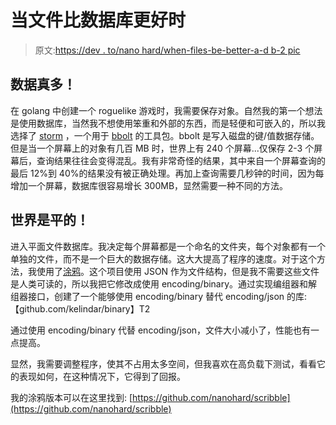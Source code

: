 # 当文件比数据库更好时

> 原文:[https://dev . to/nano hard/when-files-be-better-a-d b-2 pic](https://dev.to/nanohard/when-files-are-better-than-a-db-2pic)

## [](#thats-a-lot-of-data)数据真多！

在 golang 中创建一个 roguelike 游戏时，我需要保存对象。自然我的第一个想法是使用数据库，当然我不想使用笨重和外部的东西，而是轻便和可嵌入的，所以我选择了 [storm](https://github.com/asdine/storm) ，一个用于 [bbolt](https://github.com/etcd-io/bbolt) 的工具包。bbolt 是写入磁盘的键/值数据存储。但是当一个屏幕上的对象有几百 MB 时，世界上有 240 个屏幕...仅保存 2-3 个屏幕后，查询结果往往会变得混乱。我有非常奇怪的结果，其中来自一个屏幕查询的最后 12%到 40%的结果没有被正确处理。再加上查询需要几秒钟的时间，因为每增加一个屏幕，数据库很容易增长 300MB，显然需要一种不同的方法。

## [](#the-world-is-flat)世界是平的！

进入平面文件数据库。我决定每个屏幕都是一个命名的文件夹，每个对象都有一个单独的文件，而不是一个巨大的数据存储。这大大提高了程序的速度。对于这个方法，我使用了[涂鸦](https://github.com/nanobox-io/golang-scribble)。这个项目使用 JSON 作为文件结构，但是我不需要这些文件是人类可读的，所以我把它修改成使用 encoding/binary。通过实现编组器和解组器接口，创建了一个能够使用 encoding/binary 替代 encoding/json 的库:【github.com/kelindar/binary】T2

通过使用 encoding/binary 代替 encoding/json，文件大小减小了，性能也有一点提高。

显然，我需要调整程序，使其不占用太多空间，但我喜欢在高负载下测试，看看它的表现如何，在这种情况下，它得到了回报。

我的涂鸦版本可以在这里找到:
[https://github.com/nanohard/scribble](https://github.com/nanohard/scribble)